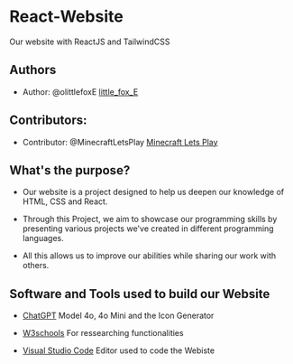 # React-Website
Our website with ReactJS and TailwindCSS

## Authors
- Author: @olittlefoxE [little_fox_E](https://github.com/olittlefoxE)

## Contributors:
- Contributor: @MinecraftLetsPlay [Minecraft Lets Play](https://github.com/MinecraftLetsPlay)

## What's the purpose?
- Our website is a project designed to help us deepen our knowledge of HTML, CSS and React.

- Through this Project, we aim to showcase our programming skills by presenting various projects we've created in different programming languages.

- All this allows us to improve our abilities while sharing our work with others.

## Software and Tools used to build our Website
- [ChatGPT](https://chatgpt.com/) Model 4o, 4o Mini and the Icon Generator

- [W3schools](https://www.w3schools.com) For ressearching functionalities

- [Visual Studio Code](https://code.visualstudio.com/) Editor used to code the Webiste